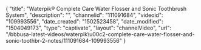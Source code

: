{
    "title": "Waterpik&reg; Complete Care Water Flosser and Sonic Toothbrush System",
    "description": "",
    "channelid": "111091684",
    "videoid": "109993556",
    "date_created": "1502523458",
    "date_modified": "1504049173",
    "type": "captivate",
    "layout": "channelVideo",
    "url": "\/bbbusa-latest-videos\/waterpik\u00c2-complete-care-water-flosser-and-sonic-toothbr-2-notes\/111091684-109993556"
}